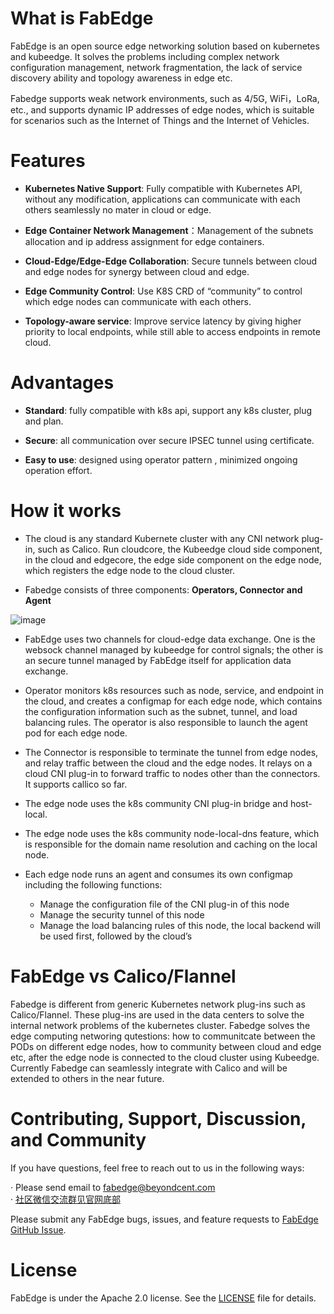# What is FabEdge
FabEdge is an open source edge networking solution based on kubernetes and kubeedge. It solves the problems including complex network configuration management,   network fragmentation, the lack of service discovery ability and topology awareness in edge etc. 

Fabedge supports weak network environments, such as 4/5G, WiFi，LoRa, etc., and supports dynamic IP addresses of edge nodes, which is suitable for scenarios such as the Internet of Things and the Internet of Vehicles.
# Features
* **Kubernetes Native Support**: Fully compatible with Kubernetes API, without any modification, applications can communicate with each others seamlessly no mater in cloud or edge.  

* **Edge Container Network Management**：Management of the subnets allocation and  ip address assignment for edge containers.  

* **Cloud-Edge/Edge-Edge Collaboration**: Secure tunnels between cloud and edge nodes for synergy between cloud and edge.  

* **Edge Community Control**:  Use K8S CRD of “community” to control which edge nodes can communicate with each others.  

* **Topology-aware service**: Improve service latency by giving higher priority to local endpoints, while still able to access endpoints in remote cloud.  
# Advantages
* **Standard**: fully compatible with k8s api, support any k8s cluster, plug and plan.  

* **Secure**: all communication over secure IPSEC tunnel using certificate.  

* **Easy to use**: designed using operator pattern , minimized ongoing operation effort.  
# How it works
* The cloud is any standard Kubernete cluster with any CNI network plug-in, such as Calico. Run cloudcore, the Kubeedge cloud side component, in the cloud and edgecore, the edge side component on the edge node, which registers the edge node to the cloud cluster.  

* Fabedge consists of three components: **Operators, Connector and Agent**

![image](https://user-images.githubusercontent.com/88021699/127309439-277bb003-5d9c-4eaf-af4f-0cd1f28158e5.png)

* FabEdge uses two channels for cloud-edge data exchange. One is the websock channel managed by kubeedge for control signals; the other is an secure tunnel managed by FabEdge itself for application data exchange.  

* Operator monitors k8s resources such as node, service, and endpoint in the cloud, and creates a configmap for each edge node, which contains the  configuration information such as the subnet, tunnel, and load balancing rules. The operator is also responsible to launch the agent pod for each edge node.  

* The Connector is responsible to terminate the tunnel from edge nodes, and relay traffic between the cloud and the edge nodes.  It relays on a cloud CNI plug-in to forward traffic to nodes other than the connectors. It supports callico so far.  

* The edge node uses the k8s community CNI plug-in bridge and host-local.  

* The edge node uses the k8s community node-local-dns feature, which is responsible for the domain name resolution and caching on the local node.  

* Each edge node runs an agent and consumes its own configmap including the following functions:
    - Manage the configuration file of the CNI plug-in of this node
    - Manage the security tunnel of this node
    - Manage the load balancing rules of this node, the local backend will be used first, followed by the cloud’s  

# FabEdge vs Calico/Flannel 
Fabedge is different from generic Kubernetes network plug-ins such as Calico/Flannel. These plug-ins are used in the data centers to solve the internal network problems of the kubernetes cluster. Fabedge solves the edge computing networing qutestions:  how to communitcate between the PODs on different edge nodes, how to community between cloud and edge etc, after the edge node is connected to the cloud cluster using Kubeedge. Currently Fabedge can seamlessly integrate with Calico and will be extended to others  in the near future.  

# Contributing, Support, Discussion, and Community
If you have questions, feel free to reach out to us in the following ways:

· Please send email to fabedge@beyondcent.com  
· [社区微信交流群见官网底部](http://fabedge.io)

Please submit any FabEdge bugs, issues, and feature requests to [FabEdge GitHub Issue](https://github.com/FabEdge/fabedge/issues).

# License
FabEdge is under the Apache 2.0 license. See the [LICENSE](https://github.com/FabEdge/fabedge/blob/main/LICENSE) file for details.  

